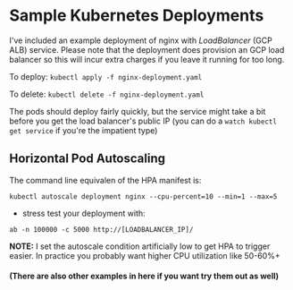 # Sample Kubernetes Deployments
I've included an example deployment of nginx with *LoadBalancer* (GCP ALB) service.  Please note that the deployment does provision an GCP load balancer so this will incur extra charges if you leave it running for too long.

To deploy: `kubectl apply -f nginx-deployment.yaml`

To delete: `kubectl delete -f nginx-deployment.yaml`

The pods should deploy fairly quickly, but the service might take a bit before you get the load balancer's public IP (you can do a `watch kubectl get service` if you're the impatient type)

## Horizontal Pod Autoscaling
The command line equivalen of the HPA manifest is:
```console
kubectl autoscale deployment nginx --cpu-percent=10 --min=1 --max=5
```

- stress test your deployment with:
```console
ab -n 100000 -c 5000 http://[LOADBALANCER_IP]/
```

**NOTE:** I set the autoscale condition artificially low to get HPA to trigger easier.  In practice you probably want higher CPU utilization like 50-60%+



#### (There are also other examples in here if you want try them out as well)
